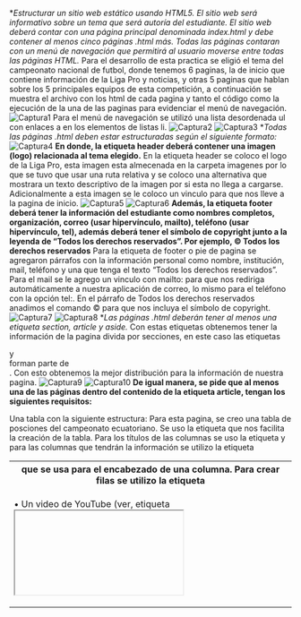 **Estructurar un sitio web estático usando HTML5. El sitio web será informativo sobre un tema que será autoría del estudiante. El sitio web deberá contar con una página principal denominada index.html y debe contener al menos cinco páginas *.html más. Todas las páginas contaran con un menú de navegación que permitirá al usuario moverse entre todas las páginas HTML.**
Para el desarrollo de esta practica se eligió el tema del campeonato nacional de futbol, donde tenemos 6 paginas, la de inicio que contiene información de la Liga Pro y noticias, y otras 5 paginas que hablan sobre los 5 principales equipos de esta competición, a continuación se muestra el archivo con los html de cada pagina y tanto el código como la ejecución de la una de las paginas para evidenciar el menú de navegación.
![Captura1](capturas/captura1.jpg)
Para el menú de navegación se utilizó una lista desordenada ul  con enlaces a en los elementos de listas li. 
![Captura2](capturas/captura2.jpg)
![Captura3](capturas/captura3.jpg)
**Todas las páginas *.html deben estar estructuradas según el siguiente formato:**
![Captura4](capturas/captura4.jpg)
**En donde, la etiqueta header deberá contener una imagen (logo) relacionada al tema elegido.**
En la etiqueta header se coloco el logo de la Liga Pro, esta imagen esta almecenada en la carpeta imagenes por lo que se tuvo que usar una ruta relativa y se coloco una alternativa que mostrara un texto descriptivo de la imagen por si esta no llega a cargarse. 
Adicionalmente a esta imagen se le coloco un vinculo para que nos lleve a la pagina de inicio.
![Captura5](capturas/captura5.jpg)
![Captura6](capturas/captura6.jpg)
**Además, la etiqueta footer deberá tener la información del estudiante como nombres completos, organización, correo (usar hipervínculo, mailto), teléfono (usar hipervínculo, tel), además deberá tener el símbolo de copyright junto a la leyenda de “Todos los derechos reservados”. Por ejemplo, © Todos los derechos reservados**
Para la etiqueta de footer o pie de pagina se agregaron párrafos con la información personal como nombre, institución, mail, teléfono y una que tenga el texto “Todos los derechos reservados”.
Para el mail se le agrego un vinculo con mailto: para que nos rediriga automáticamente a nuestra aplicación de correo, lo mismo para el teléfono con la opción tel:.
En el párrafo de Todos los derechos reservados anadimos el comando &#169; para que nos incluya el símbolo de copyright.
![Captura7](capturas/captura7.jpg)
![Captura8](capturas/captura8.jpg)
**Las páginas *.html deberán tener al menos una etiqueta section, article y aside.**
Con estas etiquetas obtenemos tener la información de la pagina divida por secciones, en este caso las etiquetas <article> y <aside> forman parte de <section>. Con esto obtenemos la mejor distribución para la información de nuestra pagina.
 ![Captura9](capturas/captura9.jpg)
 ![Captura10](capturas/captura10.jpg)
 **De igual manera, se pide que al menos una de las páginas dentro del contenido de la etiqueta article, tengan los siguientes requisitos:**
 
 
 Una tabla con la siguiente estructura: 
Para esta pagina, se creo una tabla de posciones del campeonato ecuatoriano.
Se uso la etiqueta <table> que nos facilita la creación de la tabla.
Para los títulos de las columnas se uso la etiqueta <th>  que se usa para el encabezado de una columna.
Para crear filas se utilizo la etiqueta <tr> y para las columnas que tendrán la información se utilizo la etiqueta <td>
 
 
•	Un video de YouTube (ver, etiqueta <iframe>).
La etiqueta iframe sirve para anclar a nuestra pagina un video, pagina web, archivo, etc. a nuestra pagina.
Para este caso se anclo un video de youtube, debemos pasarle el parámetro src (source) en el que especificaremos el link del video de la siguiente manera https://www.youtube.com/embed/(identificador del video). Y también le pasamos 2 parametros adicionales para ajustar el tamaño de la ventana del video.
 
  
•	Manejar listas ordenadas o desordenadas con al menos cinco ítems. 
Para este caso, al igual que el la etiqueta de navegación se creo una lista desordenada con la etiqueta <ul> y cada elemento de la lista con la etiqueta <li>.
 
 
•	Tener al menos cinco etiquetas de texto que se encuentran en la figura 1- 16 del texto guía de la asignatura.
A lo largo de toda las paginas web se incluyeron estas etiquetas de texto, que básicamente nos ayudan para poder darle algún estilo ya sea por diseño o para dar enfesis a una parte del texto o a todo el texto.
En esta imagen se usaron las etiquetas <strong> que pone en negrita el texto, la etiqueta <em> que indica énfasis y la etiqueta <cite> que sirve para citar y pone el texto en cursiva.
 
 

Asimismo, se pide que todos los artículos tengan al menos una imagen cada uno. Se pide que todas las imágenes están almacenadas en una carpeta llamada “imágenes”. Por lo tanto, se debe trabajar con rutas relativas.
En las imágenes podemos observar la carpeta “imagenes” que contiene todas las imágenes usadas para la creación de estas paginas.
 

Para insertar una imagen en la pagina html se utiliza la etiqueta <img> que tiene los parametos src en donde especificamos la ruta relativa de la imagen, el parametro alt que nos mostrara un texto si es que la imagen no llega a cargarse, y los parametros width y height para darle un tamano a las imágenes.

 
 

Finalmente, se pide que una de las páginas tenga al menos dos secciones (<section>) con tres artículos (<article>) cada sección. Luego, cada sección debe tener un encabezado (<header>), en donde, se ubicaran enlaces que permitan navegar entre los artículos usando id’s (ver, página 63 del texto guía).
En esta imagen se muestra una de las secciones, con un header y 3 articles.
En la sección <header> se encuentran los vínculos a los diferentes artículos.
Y cada article podemos observar que tiene un id, el mismo que debemos colocar en los vínculos del header para que nos lleve hasta esa sección de la pagina.
 
 


La evidencia de la correcta estructuración de las páginas HTML. Para lo cuál, se puede generar fotografías instantáneas (pantallazos).
Pagina index
 

Pagina Dep Cuenca
 

Pagina Barcelona
 

Pagina Emelec
 

Pagina LDU Quito
 

Pagina Ind Valle
 

La evidencia de la validación de cada página HTML.
Pagina index.
 

Pagina Deportivo Cuenca
 

Pagina Barcelona
 

Pagina Emelec
 

Pagina LDU Quito
 

Pagina Ind Valle
 

Conclusiones
•	Se logro dividir en varias secciones la información de la pagina, esto nos sirve para tener una mejor estructura de nuestra pagina
•	Es importante validar nuestras paginas antes de exponerlas para su uso, ya que pueden presentar cualquier tipo de fallo en su ejecución.
•	Html nos sirve exclusivamente para seccionar la pagina, si queremos aplicar diseños y organizar mejor la pagina debemos usar CSS.
•	No existen limitantes para la creación de una pagina, ya que HTML5 a evolucionado bastante y se puede decir que tenemos etiquetas para implementar todo lo que queramos.
•	Se debe realizar varios commit en nuestro proyectos, esto nos ayudara para el manejo de errores y versiones.
Recomendaciones
•	Es muy importante mantener el orden (tabulaciones y cerrado de etiquetas) ya que nos podemos perder fácilmente escribiendo el código.
•	Una vez verificada la estructura de nuestra pagina se debe incorporar CSS para tener un producto amigable para el usuario final.
Información de GitHub de este proyecto
-	Usuario: damoralesr97
-	URL del repositorio: https://github.com/damoralesr97/Practica01-Mi-Blog
Información de GitHub del Tutorial 01 - Curbside Thai
-	Usuario: damoralesr97
-	URL del repositorio: https://github.com/damoralesr97/PH_Tutorial1
